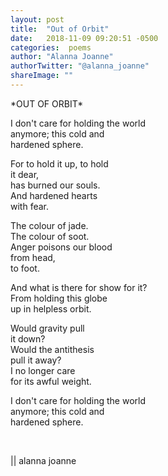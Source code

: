 ```yaml
---
layout: post
title:  "Out of Orbit"
date:   2018-11-09 09:20:51 -0500
categories:  poems
author: "Alanna Joanne" 
authorTwitter: "@alanna_joanne"
shareImage: ""
---
```


<div class="poem">
  <p>
*OUT OF ORBIT*
<br>
</p>

<P>
I don't care for holding the world
<br>
anymore; this cold and
<br>
hardened sphere.
</P>

<p>
For to hold it up, to hold
<br>
it dear,
<br>
has burned our souls.
<br>
And hardened hearts
<br>
with fear.
</p>

<p>
The colour of jade.
<br>
The colour of soot.
<br>
Anger poisons our blood
<br>
from head,
<br>
to foot.
</p>

<p>
And what is there for show for it?
<br>
From holding this globe
<br>
up in helpless orbit.
</p>

<p>
Would gravity pull
<br>
it down?
<br>
Would the antithesis
<br>
pull it away?
<br>
I no longer care
<br>
for its awful weight.
</p>

<P>
I don't care for holding the world
<br>
anymore; this cold and
<br>
hardened sphere.
</P>

<br>
<p>
|| alanna joanne
</p>
</div>
